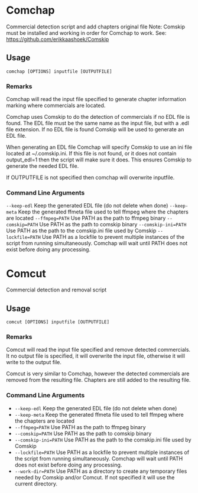 # Comchap
Commercial detection script and add chapters original file
Note: Comskip must be installed and working in order for Comchap to work.  See: https://github.com/erikkaashoek/Comskip

## Usage
`comchap [OPTIONS] inputfile [OUTPUTFILE]`

### Remarks
Comchap will read the input file specified to generate chapter information marking where commercials are located.

Comchap uses Comskip to do the detection of commercials if no EDL file is found.  The EDL file must be the same name as the input file, but with a .edl file extension.  If no EDL file is found Comskip will be used to generate an EDL file.

When generating an EDL file Comchap will specify Comskip to use an ini file located at ~/.comskip.ini.  If this file is not found, or it does not contain output_edl=1 then the script will make sure it does.  This ensures Comskip to generate the needed EDL file.

If OUTPUTFILE is not specified then comchap will overwrite inputfile.

### Command Line Arguments
  `--keep-edl`           Keep the generated EDL file (do not delete when done)
  `--keep-meta`          Keep the generated ffmeta file used to tell ffmpeg where the chapters are located
  `--ffmpeg=PATH`        Use PATH as the path to ffmpeg binary
  `--comskip=PATH`       Use PATH as the path to comskip binary
  `--comskip-ini=PATH`   Use PATH as the path to the comskip.ini file used by Comskip
  `--lockfile=PATH`      Use PATH as a lockfile to prevent multiple instances of the script from running simultaneously.
                           Comchap will wait until PATH does not exist before doing any processing.

# Comcut
Commercial detection and removal script

## Usage
`comcut [OPTIONS] inputfile [OUTPUTFILE]`

### Remarks
Comcut will read the input file specified and remove detected commercials.  It no output file is specified, it will overwrite the input file, otherwise it will write to the output file.

Comcut is very similar to Comchap, however the detected commercials are removed from the resulting file.  Chapters are still added to the resulting file.

### Command Line Arguments
-  `--keep-edl`           Keep the generated EDL file (do not delete when done)
-  `--keep-meta`          Keep the generated ffmeta file used to tell ffmpeg where the chapters are located
-  `--ffmpeg=PATH`        Use PATH as the path to ffmpeg binary
-  `--comskip=PATH`       Use PATH as the path to comskip binary
-  `--comskip-ini=PATH`   Use PATH as the path to the comskip.ini file used by Comskip
-  `--lockfile=PATH`      Use PATH as a lockfile to prevent multiple instances of the script from running simultaneously.
                           Comchap will wait until PATH does not exist before doing any processing.
-  `--work-dir=PATH`      Use PATH as a directory to create any temporary files needed by Comskip and/or Comcut.
                           If not specified it will use the current directory.